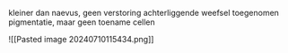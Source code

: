 kleiner dan naevus, geen verstoring achterliggende weefsel
toegenomen pigmentatie, maar geen toename cellen

![[Pasted image 20240710115434.png]]